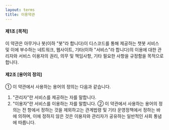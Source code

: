 ```yaml
---
layout: terms
title: 이용약관
---
```

#### 제1조 [목적]

이 약관은 아무거나 봇(이하 "봇"라 합니다)이 디스코드를 통해 제공하는 챗봇 서비스 및 이에 부수하는 네트워크, 웹사이트, 기타(이하 "서비스"라 합니다)의 이용에 대한
관리자와 서비스 이용자의 권리, 의무 및 책임사항, 기타 필요한 사항을 규정함을 목적으로 합니다.

#### 제2조 [용어의 정의]

① 이 약관에서 사용하는 용어의 정의는 다음과 같습니다.
1. "관리자"란 서비스를 제공하는 자를 말합니다.
2. "이용자"란 서비스를 이용하는 자를 말합니다.
② 이 약관에서 사용하는 용어의 정의는 전 항에서 정하는 것을 제외하고는 관계법령 및 기타 운영정책에서 정하는 바에 의하며, 이에 정하지 않은 것은 이용자와 관리자가 공유하는 일반적인 사회 통념에 따릅니다.
